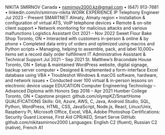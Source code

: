 NIKITA SMIRNOV
Canada • nsmirnov2000.kz@gmail.com • (647) 913-7681 • linkedin.com/in/smirnov-nikita
WORK EXPERIENCE
IP Telephony Engineer Jul 2023 – Present
SMARTNET Almaty, Almaty region
• Installation & configuration of virtual ATS, VoIP telephone devices
• Remote & on-site client support
• Network monitoring for malicious attacks and various malfunctions
Logistics Assistant Oct 2021 – Nov 2022
Sweet Flour Bake Shop Toronto, ON
• Interacted with customers in-person & online & by phone
• Completed data entry of orders and optimized using macros and Python scripts
• Managing, helping to assemble, pack, and label 10,000+ items set a record daily order fulfillment
IT Administrative Assistant & Technical Support Jul 2021 – Sep 2021
St. Matthew’s Bracondale House Toronto, ON
• Setup & maintained WordPress website, digital signage, backup server computer
• Designed & implemented a form-interface Excel database using VBA
• Troubleshot Windows & macOS software, hardware, and network issues
• Conducted over 100 virtual & in-person lessons on electronic device usage
EDUCATION
Computer Engineering Technology – Advanced Diploma with Honors Sep 2018 – Apr 2021
Humber College Toronto, ON
• Capstone project: github.com/olympKZ/SmartHome
QUALIFICATIONS
Skills: Git, Azure, AWS, C, Java, Android Studio, SQL, Python, WordPress, HTML, CSS, JavaScript,
Node.js, React, Linux/Unix, Raspberry Pi, Microsoft Office, Excel, VBA, Adobe Photoshop
Certifications: Security Guard License, First Aid CPR/AED, Smart Serve
GitHub: github.com/nikitasmirnov2000
Languages: English C2 (fluent), Russian C2 (native), French A1
